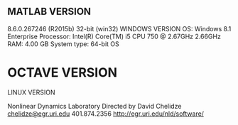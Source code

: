 

## MATLAB VERSION

8.6.0.267246 (R2015b)
32-bit (win32)
WINDOWS VERSION
OS: Windows 8.1 Enterprise 
Processor: Intel(R) Core(TM) i5 CPU 750 @ 2.67GHz 2.66GHz
RAM: 4.00 GB 
System type: 64-bit OS




# OCTAVE VERSION

LINUX VERSION

Nonlinear Dynamics Laboratory
Directed by David Chelidze
chelidze@egr.uri.edu
401.874.2356
http://egr.uri.edu/nld/software/


